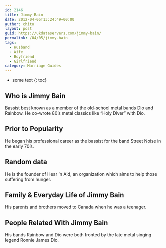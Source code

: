 ```yaml
---
id: 2146
title: Jimmy Bain
date: 2012-04-05T13:24:49+00:00
author: chito
layout: post
guid: https://ukdataservers.com/jimmy-bain/
permalink: /04/05/jimmy-bain
tags:
  - Husband
  - Wife
  - Boyfriend
  - Girlfriend
category: Marriage Guides
---
```


* some text
{: toc}
          
          
## Who is  Jimmy Bain
                  
                  
                  
Bassist best known as a member of the old-school metal bands Dio and Rainbow. He co-wrote 80&#8217;s metal classics like &#8220;Holy Diver&#8221; with Dio.
                  
                
                
                
## Prior to Popularity 
                  
                  
                  
He began his professional career as the bassist for the band Street Noise in the early 70&#8217;s.
                  
                
                
                
## Random data 
                  
                  
                  
He is the founder of Hear &#8216;n Aid, an organization which aims to help those suffering from hunger.
                  
                
                
                
## Family & Everyday Life of Jimmy Bain
                  
                  
                  
His parents and brothers moved to Canada when he was a teenager.
                  
                
                
                
## People Related With  Jimmy Bain
                  
                  
                  
His bands Rainbow and Dio were both fronted by the late metal singing legend Ronnie James Dio.
                  
                
              
            
          
          
          
    
    
  
